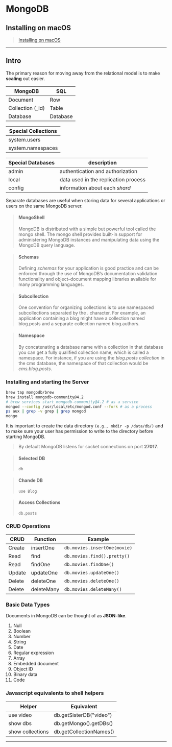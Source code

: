 # MongoDB

## Installing on macOS

> [Installing on macOS](https://docs.mongodb.com/manual/tutorial/install-mongodb-on-os-x/)

---

## Intro

The primary reason for moving away from the relational model is to make **scaling** out easier.

| MongoDB          | SQL      |
| ---------------- | -------- |
| Document         | Row      |
| Collection (_id) | Table    |
| Database         | Database |

|Special Collections|
|---|
|system.users|
|system.namespaces|

| Special Databases | description                          |
| ----------------- | ------------------------------------ |
| admin             | authentication and authorization     |
| local             | data used in the replication process |
| config            | information about each *shard*       |

 Separate databases are useful when storing data for several applications or users on the same MongoDB server.

> #### MongoShell
> MongoDB is distributed with a simple but powerful tool called the mongo shell. The mongo shell provides built-in support for administering MongoDB instances and manipulating data using the MongoDB query language.

> #### Schemas 
> Defining *schemas* for your application is good practice and can be enforced through the use of MongoDB’s documentation validation functionality and object–document mapping libraries available for many programming languages.

> #### Subcollection
> One convention for organizing collections is to use namespaced subcollections separated by the . character. For example, an application containing a blog might have a collection named blog.posts and a separate collection named blog.authors. 

> #### Namespace
> By concatenating a database name with a collection in that database you can get a fully qualified collection name, which is called a namespace. For instance, if you are using the *blog.posts collection* in the cms database, the namespace of that collection would be *cms.blog.posts*.

### Installing and starting the Server

```bash
brew tap mongodb/brew
brew install mongodb-community@4.2
# brew services start mongodb-community@4.2 # as a service
mongod --config /usr/local/etc/mongod.conf --fork # as a process
ps aux | grep -v grep | grep mongod
mongo
```

It is important to create the data directory ```(e.g., mkdir -p /data/db/)``` and to make sure your user has permission to write to the directory before starting MongoDB.

>  By default MongoDB    listens for socket connections on port **27017**. 

> #### Selected DB
> ```
> db
> ```

> #### Chande DB
> ```
> use Blog
> ```

> #### Access Collections
> ```
> db.posts
> ```

### CRUD Operations

| CRUD   | Function   | Example                          |
| ------ | ---------- | -------------------------------- |
| Create | insertOne  | ```db.movies.insertOne(movie)``` |
| Read   | find       | ```db.movies.find().pretty()```  |
| Read   | findOne    | ```db.movies.findOne()```        |
| Update | updateOne  | ```db.movies.updateOne()```      |
| Delete | deleteOne  | ```db.movies.deleteOne()```      |
| Delete | deleteMany | ```db.movies.deleteMany()```     |

### Basic Data Types

Documents in MongoDB can be thought of as **JSON-like**.

1. Null
2. Boolean
3. Number
4. String
5. Date
6. Regular expression
7. Array
8. Embedded document
9. Object ID
10. Binary data
11. Code

### Javascript equivalents to shell helpers

| Helper           | Equivalent              |
| ---------------- | ----------------------- |
| use video        | db.getSisterDB("video") |
| show dbs         | db.getMongo().getDBs()  |
| show collections | db.getCollectionNames() |

---
